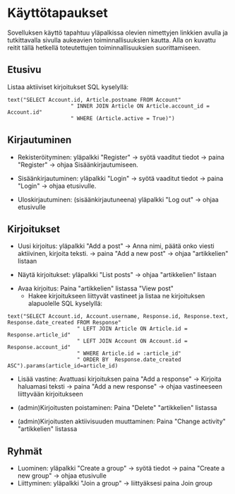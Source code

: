 # Käyttötapaukset

Sovelluksen käyttö tapahtuu yläpalkissa olevien nimettyjen linkkien avulla ja tutkittavalla sivulla aukeavien toiminnallisuuksien kautta. 
Alla on kuvattu reitit tällä hetkellä toteutettujen toiminnallisuuksien suorittamiseen.

## Etusivu

Listaa aktiiviset kirjoitukset SQL kyselyllä:
```
text("SELECT Account.id, Article.postname FROM Account"
                    " INNER JOIN Article ON Article.account_id = Account.id"
                    " WHERE (Article.active = True)")
```

## Kirjautuminen

- Rekisteröityminen: yläpalkki "Register" -> syötä vaaditut tiedot -> paina "Register" -> ohjaa Sisäänkirjautumiseen.

- Sisäänkirjautuminen: yläpalkki "Login" -> syötä vaaditut tiedot -> paina "Login" -> ohjaa etusivulle. 

- Uloskirjautuminen: (sisäänkirjautuneena) yläpalkki "Log out" -> ohjaa etusivulle

## Kirjoitukset

- Uusi kirjoitus: yläpalkki "Add a post" -> Anna nimi, päätä onko viesti aktiivinen, kirjoita teksti. -> paina "Add a new post" 
                                      -> ohjaa "artikkelien" listaan

- Näytä kirjoitukset: yläpalkki "List posts" -> ohjaa "artikkelien" listaan

* Avaa kirjoitus: Paina "artikkelien" listassa "View post"
  * Hakee kirjoitukseen liittyvät vastineet ja listaa ne kirjoituksen alapuolelle SQL kyselyllä:
```
text("SELECT Account.id, Account.username, Response.id, Response.text, Response.date_created FROM Response"
                      " LEFT JOIN Article ON Article.id = Response.article_id"
                      " LEFT JOIN Account ON Account.id = Response.account_id"
                      " WHERE Article.id = :article_id"
                      " ORDER BY  Response.date_created ASC").params(article_id=article_id)
```

- Lisää vastine: Avattuasi kirjoituksen paina "Add a response" -> Kirjoita haluamasi teksti -> paina "Add a new response" 
  -> ohjaa vastineeseen liittyvään kirjoitukseen 

- (admin)Kirjoitusten poistaminen: Paina "Delete" "artikkelien" listassa

- (admin)Kirjoitusten aktiivisuuden muuttaminen: Paina "Change activity" "artikkelien" listassa



## Ryhmät

- Luominen: yläpalkki "Create a group" -> syötä tiedot -> paina "Create a new group" -> ohjaa etusivulle
- Liittyminen: yläpalkki "Join a group" -> liittyäksesi paina Join group
